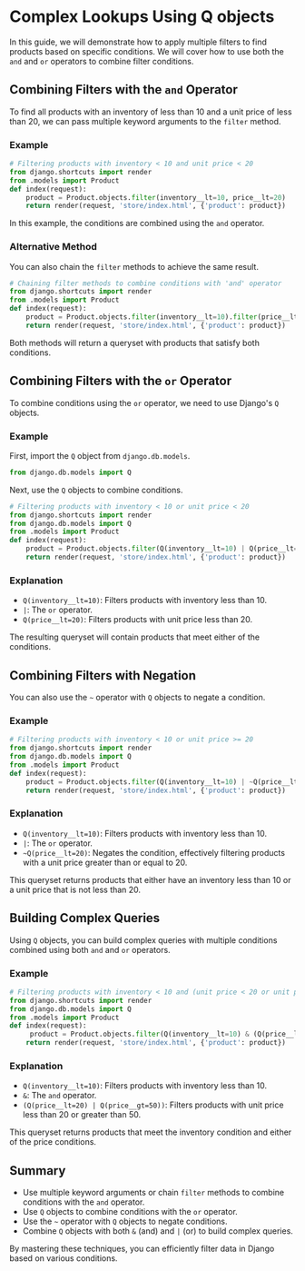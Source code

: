 # Complex Lookups Using Q objects

In this guide, we will demonstrate how to apply multiple filters to find products based on specific conditions. We will cover how to use both the `and` and `or` operators to combine filter conditions.

## Combining Filters with the `and` Operator

To find all products with an inventory of less than 10 and a unit price of less than 20, we can pass multiple keyword arguments to the `filter` method.

### Example

```python
# Filtering products with inventory < 10 and unit price < 20
from django.shortcuts import render
from .models import Product
def index(request):
    product = Product.objects.filter(inventory__lt=10, price__lt=20)
    return render(request, 'store/index.html', {'product': product})
```

In this example, the conditions are combined using the `and` operator.

### Alternative Method

You can also chain the `filter` methods to achieve the same result.

```python
# Chaining filter methods to combine conditions with 'and' operator
from django.shortcuts import render
from .models import Product
def index(request):
    product = Product.objects.filter(inventory__lt=10).filter(price__lt=20)
    return render(request, 'store/index.html', {'product': product})
```

Both methods will return a queryset with products that satisfy both conditions.

## Combining Filters with the `or` Operator

To combine conditions using the `or` operator, we need to use Django's `Q` objects.

### Example

First, import the `Q` object from `django.db.models`.

```python
from django.db.models import Q
```

Next, use the `Q` objects to combine conditions.

```python
# Filtering products with inventory < 10 or unit price < 20
from django.shortcuts import render
from django.db.models import Q
from .models import Product
def index(request):
    product = Product.objects.filter(Q(inventory__lt=10) | Q(price__lt=20))
    return render(request, 'store/index.html', {'product': product})
```

### Explanation

- `Q(inventory__lt=10)`: Filters products with inventory less than 10.
- `|`: The `or` operator.
- `Q(price__lt=20)`: Filters products with unit price less than 20.

The resulting queryset will contain products that meet either of the conditions.

## Combining Filters with Negation

You can also use the `~` operator with `Q` objects to negate a condition.

### Example

```python
# Filtering products with inventory < 10 or unit price >= 20
from django.shortcuts import render
from django.db.models import Q
from .models import Product
def index(request):
    product = Product.objects.filter(Q(inventory__lt=10) | ~Q(price__lt=20))
    return render(request, 'store/index.html', {'product': product})
```

### Explanation

- `Q(inventory__lt=10)`: Filters products with inventory less than 10.
- `|`: The `or` operator.
- `~Q(price__lt=20)`: Negates the condition, effectively filtering products with a unit price greater than or equal to 20.

This queryset returns products that either have an inventory less than 10 or a unit price that is not less than 20.

## Building Complex Queries

Using `Q` objects, you can build complex queries with multiple conditions combined using both `and` and `or` operators.

### Example

```python
# Filtering products with inventory < 10 and (unit price < 20 or unit price > 50)
from django.shortcuts import render
from django.db.models import Q
from .models import Product
def index(request):
     product = Product.objects.filter(Q(inventory__lt=10) & (Q(price__lt=20) | Q(price__gt=50)))
    return render(request, 'store/index.html', {'product': product})
```

### Explanation

- `Q(inventory__lt=10)`: Filters products with inventory less than 10.
- `&`: The `and` operator.
- `(Q(price__lt=20) | Q(price__gt=50))`: Filters products with unit price less than 20 or greater than 50.

This queryset returns products that meet the inventory condition and either of the price conditions.

## Summary

- Use multiple keyword arguments or chain `filter` methods to combine conditions with the `and` operator.
- Use `Q` objects to combine conditions with the `or` operator.
- Use the `~` operator with `Q` objects to negate conditions.
- Combine `Q` objects with both `&` (and) and `|` (or) to build complex queries.

By mastering these techniques, you can efficiently filter data in Django based on various conditions.
